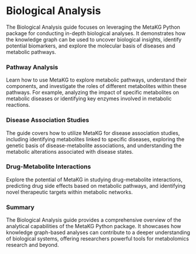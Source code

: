 # Biological Analysis

The Biological Analysis guide focuses on leveraging the MetaKG Python package for conducting in-depth biological analyses. It demonstrates how the knowledge graph can be used to uncover biological insights, identify potential biomarkers, and explore the molecular basis of diseases and metabolic pathways.

### Pathway Analysis

Learn how to use MetaKG to explore metabolic pathways, understand their components, and investigate the roles of different metabolites within these pathways. For example, analyzing the impact of specific metabolites on metabolic diseases or identifying key enzymes involved in metabolic reactions.

### Disease Association Studies

The guide covers how to utilize MetaKG for disease association studies, including identifying metabolites linked to specific diseases, exploring the genetic basis of disease-metabolite associations, and understanding the metabolic alterations associated with disease states.

### Drug-Metabolite Interactions

Explore the potential of MetaKG in studying drug-metabolite interactions, predicting drug side effects based on metabolic pathways, and identifying novel therapeutic targets within metabolic networks.

### Summary

The Biological Analysis guide provides a comprehensive overview of the analytical capabilities of the MetaKG Python package. It showcases how knowledge graph-based analyses can contribute to a deeper understanding of biological systems, offering researchers powerful tools for metabolomics research and beyond.